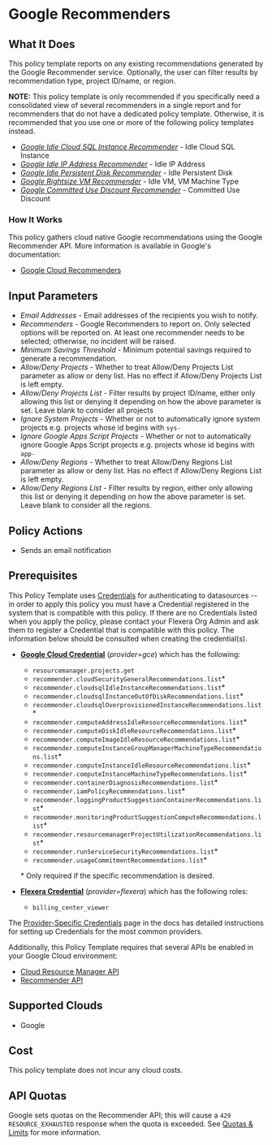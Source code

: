 # Google Recommenders

## What It Does

This policy template reports on any existing recommendations generated by the Google Recommender service. Optionally, the user can filter results by recommendation type, project ID/name, or region.

**NOTE:** This policy template is only recommended if you specifically need a consolidated view of several recommenders in a single report and for recommenders that do not have a dedicated policy template. Otherwise, it is recommended that you use one or more of the following policy templates instead.

- *[Google Idle Cloud SQL Instance Recommender](https://github.com/flexera-public/policy_templates/tree/master/cost/google/cloud_sql_idle_instance_recommendations)* - Idle Cloud SQL Instance
- *[Google Idle IP Address Recommender](https://github.com/flexera-public/policy_templates/tree/master/cost/google/idle_ip_address_recommendations)* - Idle IP Address
- *[Google Idle Persistent Disk Recommender](https://github.com/flexera-public/policy_templates/tree/master/cost/google/idle_persistent_disk_recommendations)* - Idle Persistent Disk
- *[Google Rightsize VM Recommender](https://github.com/flexera-public/policy_templates/tree/master/cost/google/rightsize_vm_recommendations)* - Idle VM, VM Machine Type
- *[Google Committed Use Discount Recommender](https://github.com/flexera-public/policy_templates/tree/master/cost/google/cud_recommendations)* - Committed Use Discount

### How It Works

This policy gathers cloud native Google recommendations using the Google Recommender API. More information is available in Google's documentation:

- [Google Cloud Recommenders](https://cloud.google.com/recommender/docs/recommenders)

## Input Parameters

- *Email Addresses* - Email addresses of the recipients you wish to notify.
- *Recommenders* - Google Recommenders to report on. Only selected options will be reported on. At least one recommender needs to be selected; otherwise, no incident will be raised.
- *Minimum Savings Threshold* - Minimum potential savings required to generate a recommendation.
- *Allow/Deny Projects* - Whether to treat Allow/Deny Projects List parameter as allow or deny list. Has no effect if Allow/Deny Projects List is left empty.
- *Allow/Deny Projects List* - Filter results by project ID/name, either only allowing this list or denying it depending on how the above parameter is set. Leave blank to consider all projects
- *Ignore System Projects* - Whether or not to automatically ignore system projects e.g. projects whose id begins with `sys-`
- *Ignore Google Apps Script Projects* - Whether or not to automatically ignore Google Apps Script projects e.g. projects whose id begins with `app-`
- *Allow/Deny Regions* - Whether to treat Allow/Deny Regions List parameter as allow or deny list. Has no effect if Allow/Deny Regions List is left empty.
- *Allow/Deny Regions List* - Filter results by region, either only allowing this list or denying it depending on how the above parameter is set. Leave blank to consider all the regions.

## Policy Actions

- Sends an email notification

## Prerequisites

This Policy Template uses [Credentials](https://docs.flexera.com/flexera/EN/Automation/ManagingCredentialsExternal.htm) for authenticating to datasources -- in order to apply this policy you must have a Credential registered in the system that is compatible with this policy. If there are no Credentials listed when you apply the policy, please contact your Flexera Org Admin and ask them to register a Credential that is compatible with this policy. The information below should be consulted when creating the credential(s).

- [**Google Cloud Credential**](https://docs.flexera.com/flexera/EN/Automation/ProviderCredentials.htm#automationadmin_4083446696_1121577) (*provider=gce*) which has the following:
  - `resourcemanager.projects.get`
  - `recommender.cloudSecurityGeneralRecommendations.list`*
  - `recommender.cloudsqlIdleInstanceRecommendations.list`*
  - `recommender.cloudsqlInstanceOutOfDiskRecommendations.list`*
  - `recommender.cloudsqlOverprovisionedInstanceRecommendations.list`*
  - `recommender.computeAddressIdleResourceRecommendations.list`*
  - `recommender.computeDiskIdleResourceRecommendations.list`*
  - `recommender.computeImageIdleResourceRecommendations.list`*
  - `recommender.computeInstanceGroupManagerMachineTypeRecommendations.list`*
  - `recommender.computeInstanceIdleResourceRecommendations.list`*
  - `recommender.computeInstanceMachineTypeRecommendations.list`*
  - `recommender.containerDiagnosisRecommendations.list`*
  - `recommender.iamPolicyRecommendations.list`*
  - `recommender.loggingProductSuggestionContainerRecommendations.list`*
  - `recommender.monitoringProductSuggestionComputeRecommendations.list`*
  - `recommender.resourcemanagerProjectUtilizationRecommendations.list`*
  - `recommender.runServiceSecurityRecommendations.list`*
  - `recommender.usageCommitmentRecommendations.list`*

  \* Only required if the specific recommendation is desired.

- [**Flexera Credential**](https://docs.flexera.com/flexera/EN/Automation/ProviderCredentials.htm) (*provider=flexera*) which has the following roles:
  - `billing_center_viewer`

The [Provider-Specific Credentials](https://docs.flexera.com/flexera/EN/Automation/ProviderCredentials.htm) page in the docs has detailed instructions for setting up Credentials for the most common providers.

Additionally, this Policy Template requires that several APIs be enabled in your Google Cloud environment:

- [Cloud Resource Manager API](https://console.cloud.google.com/flows/enableapi?apiid=cloudresourcemanager.googleapis.com)
- [Recommender API](https://console.cloud.google.com/flows/enableapi?apiid=recommender.googleapis.com)

## Supported Clouds

- Google

## Cost

This policy template does not incur any cloud costs.

## API Quotas

Google sets quotas on the Recommender API; this will cause a `429 RESOURCE_EXHAUSTED` response when the quota is exceeded. See [Quotas & Limits](https://cloud.google.com/recommender/quotas) for more information.
